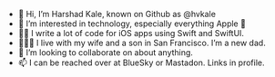 - 👋 Hi, I’m Harshad Kale, known on Github as @hvkale
- 👀 I’m interested in technology, especially everything Apple 
- 👨‍💻 I write a lot of code for iOS apps using Swift and SwiftUI.
- 👨‍👩‍👦 I live with my wife and a son in San Francisco. I’m a new dad.
- 💞️ I’m looking to collaborate on about anything.
- 📫 I can be reached over at BlueSky or Mastadon. Links in profile.

<!---
hvkale/hvkale is a ✨ special ✨ repository because its `README.md` (this file) appears on your GitHub profile.
You can click the Preview link to take a look at your changes.
--->
